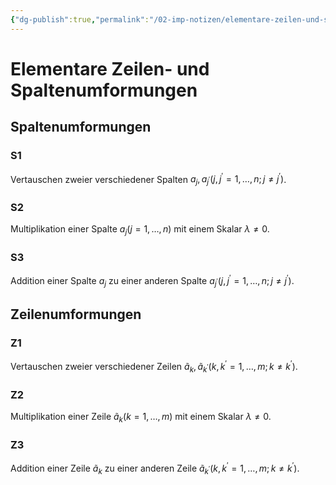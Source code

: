 ```yaml
---
{"dg-publish":true,"permalink":"/02-imp-notizen/elementare-zeilen-und-spaltenumformungen/","dgHomeLink":true,"dgPassFrontmatter":false}
---
```


# Elementare Zeilen- und Spaltenumformungen

## Spaltenumformungen
### S1 
Vertauschen zweier verschiedener Spalten $a_j, a_{j^{\prime}}\left(j, j^{\prime}=1, \ldots, n ; j \neq j^{\prime}\right)$.
### S2
Multiplikation einer Spalte $a_j(j=1, \ldots, n)$ mit einem Skalar $\lambda \neq 0$.
### S3 
Addition einer Spalte $a_j$ zu einer anderen Spalte $a_{j^{\prime}}\left(j, j^{\prime}=1, \ldots, n ; j \neq j^{\prime}\right)$.
## Zeilenumformungen
### Z1
Vertauschen zweier verschiedener Zeilen $\tilde{a}_k, \tilde{a}_{k^{\prime}}\left(k, k^{\prime}=1, \ldots, m ; k \neq k^{\prime}\right)$.
### Z2
Multiplikation einer Zeile $\tilde{a}_k(k=1, \ldots, m)$ mit einem Skalar $\lambda \neq 0$.
### Z3
Addition einer Zeile $\tilde{a}_k$ zu einer anderen Zeile $\tilde{a}_{k^{\prime}}\left(k, k^{\prime}=1, \ldots, m ; k \neq k^{\prime}\right)$.